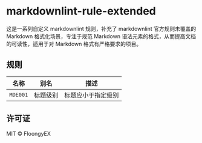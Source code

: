 # markdownlint-rule-extended

这是一系列自定义 markdownlint 规则，补充了 markdownlint 官方规则未覆盖的 Markdown 格式化场景，专注于规范
Markdown 语法元素的格式，从而提高文档的可读性，适用于对 Markdown 格式有严格要求的项目。

## 规则

| 名称 | 别名 | 描述 |
| --- | --- | --- |
| `MDE001` | 标题级别 | 标题应小于指定级别 |

## 许可证

MIT © FloongyEX
